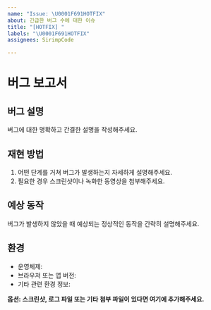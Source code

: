 ```yaml
---
name: "Issue: \U0001F691HOTFIX"
about: 긴급한 버그 수에 대한 이슈
title: "[HOTFIX] "
labels: "\U0001F691️HOTFIX"
assignees: SirimpCode

---
```


# 버그 보고서

## 버그 설명

버그에 대한 명확하고 간결한 설명을 작성해주세요.


## 재현 방법

1. 어떤 단계를 거쳐 버그가 발생하는지 자세하게 설명해주세요.
2. 필요한 경우 스크린샷이나 녹화한 동영상을 첨부해주세요.


## 예상 동작

버그가 발생하지 않았을 때 예상되는 정상적인 동작을 간략히 설명해주세요.


## 환경

- 운영체제:
- 브라우저 또는 앱 버전:
- 기타 관련 환경 정보:


**옵션: 스크린샷, 로그 파일 또는 기타 첨부 파일이 있다면 여기에 추가해주세요.**

